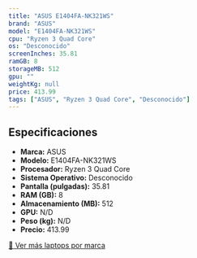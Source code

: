 ```yaml
---
title: "ASUS E1404FA-NK321WS"
brand: "ASUS"
model: "E1404FA-NK321WS"
cpu: "Ryzen 3 Quad Core"
os: "Desconocido"
screenInches: 35.81
ramGB: 8
storageMB: 512
gpu: ""
weightKg: null
price: 413.99
tags: ["ASUS", "Ryzen 3 Quad Core", "Desconocido"]
---
```

## Especificaciones

- **Marca:** ASUS
- **Modelo:** E1404FA-NK321WS
- **Procesador:** Ryzen 3 Quad Core
- **Sistema Operativo:** Desconocido
- **Pantalla (pulgadas):** 35.81
- **RAM (GB):** 8
- **Almacenamiento (MB):** 512
- **GPU:** N/D
- **Peso (kg):** N/D
- **Precio:** 413.99

[:rocket: Ver más laptops por marca](/brand/asus)
